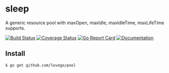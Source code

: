 # sleep
A generic resource pool with maxOpen, maxIdle, maxIdleTime, maxLifeTime supports.

[![Build Status](https://github.com/lovego/pool/actions/workflows/go.yml/badge.svg)](https://github.com/lovego/pool/actions/workflows/go.yml)
[![Coverage Status](https://coveralls.io/repos/github/lovego/pool/badge.svg?branch=master)](https://coveralls.io/github/lovego/pool)
[![Go Report Card](https://goreportcard.com/badge/github.com/lovego/pool)](https://goreportcard.com/report/github.com/lovego/pool)
[![Documentation](https://pkg.go.dev/badge/github.com/lovego/pool)](https://pkg.go.dev/github.com/lovego/pool@v0.0.2)

## Install
`$ go get github.com/lovego/pool`


